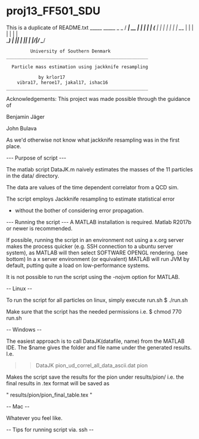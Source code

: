 # proj13_FF501_SDU
This is a duplicate of README.txt
   			  _____ _____  _    _ 
			 / ____|  __ \| |  | |
			| (___ | |  | | |  | |
			 \___ \| |  | | |  | |	
			 ____) | |__| | |__| |
			|_____/|_____/ \____/  
          
		     University of Southern Denmark
	_____________________________________________________

	  Particle mass estimation using jackknife resampling

				by krlor17
		vibra17, heroe17, jakal17, ishac16
	_____________________________________________________


Acknowledgements:
This project was made possible through the guidance of 

Benjamin Jäger

John Bulava

As we'd otherwise not know what jackknife resampling was in the first place.


--- Purpose of script ---

The matlab script DataJK.m naively estimates the masses of the 11
particles in the data/ directory.

The data are values of the time dependent correlator from a QCD sim.

The script employs Jackknife resampling to estimate statistical error
- without the bother of considering error propagation.


--- Running the script ---
A MATLAB installation is required. Matlab R2017b or newer is recommended.

If possible, running the script in an environment not using a x.org server
makes the process quicker (e.g. SSH connection to a ubuntu server system),
 as MATLAB will then select SOFTWARE OPENGL rendering. (see bottom)
In a x server environment (or equivalent) MATLAB will run JVM by default, 
putting quite a load on low-performance systems.

It is not possible to run the script using the -nojvm option for MATLAB.


-- Linux --
               
To run the script for all particles on linux, simply execute run.sh
$	./run.sh

Make sure that the script has the needed permissions i.e.
$	chmod 770 run.sh



-- Windows --

The easiest approach is to call DataJK(datafile, name) from the MATLAB IDE.
The $name gives the folder and file name under the generated results. I.e. 

>> DataJK pion_ud_correl_all_data_ascii.dat pion

Makes the script save the results for the pion under results/pion/
i.e. the final results in .tex format will be saved as 

" results/pion/pion_final_table.tex "



-- Mac --

Whatever you feel like. 


-- Tips for running script via. ssh --

